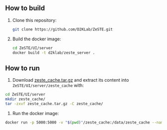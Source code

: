 ## How to build

1. Clone this repository:
    ```sh
    git clone https://github.com/D2KLab/ZeSTE.git
    ```
1. Build the docker image:
    ```sh
    cd ZeSTE/UI/server
    docker build -t d2klab/zeste_server .
    ```

## How to run

1. Download [zeste_cache.tar.gz]() and extract its content into `ZeSTE/UI/server/zeste_cache` with:
```sh
cd ZeSTE/UI/server
mkdir zeste_cache/
tar -zxvf zeste_cache.tar.gz -C zeste_cache/
```
1. Run the docker image:
```sh
docker run -p 5000:5000 -v "$(pwd)"/zeste_cache:/data/zeste_cache --name mle-zeste zeste_server
```
